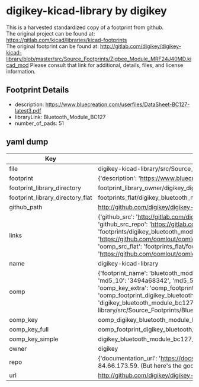 # digikey-kicad-library by digikey  
This is a harvested standardized copy of a footprint from github.  
The original project can be found at:  
https://gitlab.com/kicad/libraries/kicad-footprints  
The original footprint can be found at:
http://gitlab.com/digikey/digikey-kicad-library/blob/master/src/Source_Footprints/Zigbee_Module_MRF24J40MD.kicad_mod
Please consult that link for additional, details, files, and license information.  
## Footprint Details
* description: https://www.bluecreation.com/userfiles/DataSheet-BC127-latest3.pdf  
* libraryLink: Bluetooth_Module_BC127  
* number_of_pads: 51  
## yaml dump  
| Key | Value |  
| --- | --- |  
| file | digikey-kicad-library/src/Source_Footprints/Bluetooth_Module_BC127.kicad_mod |  
| footprint | {'description': 'https://www.bluecreation.com/userfiles/DataSheet-BC127-latest3.pdf', 'libraryLink': 'Bluetooth_Module_BC127', 'number_of_pads': 51} |  
| footprint_library_directory | footprint_library_owner/digikey_digikey-kicad-library |  
| footprint_library_directory_flat | footprints_flat/digikey_bluetooth_module_bc127_bluetooth_module_bc127/working |  
| github_path | http://github.com/digikey/digikey-kicad-library/blob/master/src/Source_Footprints/Bluetooth_Module_BC127.kicad_mod |  
| links | {'github_src': 'http://gitlab.com/digikey/digikey-kicad-library/blob/master/src/Source_Footprints/Zigbee_Module_MRF24J40MD.kicad_mod', 'github_src_repo': 'https://gitlab.com/kicad/libraries/kicad-footprints', 'oomp_bot': 'footprints/digikey_bluetooth_module_bc127_bluetooth_module_bc127/working', 'oomp_bot_github': 'https://github.com/oomlout/oomlout_oomp_footprint_bot/tree/main/footprints/digikey_bluetooth_module_bc127_bluetooth_module_bc127/working', 'oomp_src_flat': 'footprints_flat/footprints_flat/digikey_bluetooth_module_bc127_bluetooth_module_bc127/working', 'oomp_src_flat_github': 'https://github.com/oomlout/oomlout_oomp_footprint_src/tree/main/footprints_flat/digikey_bluetooth_module_bc127_bluetooth_module_bc127/working'} |  
| name | digikey-kicad-library |  
| oomp | {'footprint_name': 'bluetooth_module_bc127', 'library_name': 'bluetooth_module_bc127_kicad_mod', 'md5': '3494a68342f96b9fc6a25eb7a575fa8a', 'md5_10': '3494a68342', 'md5_5': '3494a', 'md5_6': '3494a6', 'oomp_key': 'oomp_digikey_bluetooth_module_bc127_bluetooth_module_bc127', 'oomp_key_extra': 'oomp_footprint_digikey_bluetooth_module_bc127_bluetooth_module_bc127', 'oomp_key_full': 'oomp_footprint_digikey_bluetooth_module_bc127_bluetooth_module_bc127_3494a6', 'oomp_key_simple': 'digikey_bluetooth_module_bc127_bluetooth_module_bc127', 'original_filename': 'digikey-kicad-library/src/Source_Footprints/Bluetooth_Module_BC127.kicad_mod', 'owner_name': 'digikey'} |  
| oomp_key | oomp_digikey_bluetooth_module_bc127_bluetooth_module_bc127 |  
| oomp_key_full | oomp_footprint_digikey_bluetooth_module_bc127_bluetooth_module_bc127 |  
| oomp_key_simple | digikey_bluetooth_module_bc127_bluetooth_module_bc127 |  
| owner | digikey |  
| repo | {'documentation_url': 'https://docs.github.com/rest/overview/resources-in-the-rest-api#rate-limiting', 'message': "API rate limit exceeded for 84.66.173.59. (But here's the good news: Authenticated requests get a higher rate limit. Check out the documentation for more details.)"} |  
| url | http://github.com/digikey/digikey-kicad-library |  


